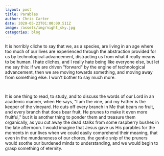 ```yaml
---
layout: post
title: Parables
author: Chris Carter
date: 2020-05-23T01:00:00.511Z
image: /assets/img/night_sky.jpg
categories: blog
---
```

It is horribly cliche to say that we, as a species, are living in an age where too much of our lives are experienced through the abstraction provided for us by technological advancement, distracting us from what it really means to be human. I hate cliches, and I really hate being like everyone else, but let me say this: if we are driven "forward" by the engine of technological advancement, then we are moving towards something, and moving away from something else. I won't bother to say much more. 

<br>

It is one thing to read, to study, and to discuss the words of our Lord in an academic manner, when He says, "I am the vine, and my Father is the keeper of the vineyard. He cuts off every branch in Me that bears no fruit, and every branch that does bear fruit, He prunes to make it even more fruitful," but it is another thing to ponder them and treasure them organically, as you cut away the dead stalks from some raspberry bushes in the late afternoon. I would imagine that Jesus gave us His parables for the moments in our lives when we could easily comprehend their meaning, that even in the mundaneness of our chores, the gentle snip of the pruners would soothe our burdened minds to understanding, and we would begin to grasp something of eternity.